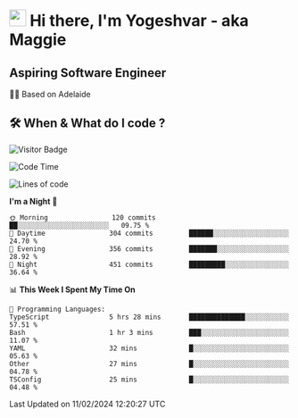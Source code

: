 <h1><img src="https://emojis.slackmojis.com/emojis/images/1531849430/4246/blob-sunglasses.gif?1531849430" width="30"/> Hi there, I'm Yogeshvar - aka Maggie</h1>

## Aspiring Software Engineer
🏂🏻  Based on Adelaide 

## 🛠 When & What do I code ?  

![Visitor Badge](https://visitor-badge.feriirawann.repl.co?username=yogeshvar&repo=yogeshvar&label=Visitors&style=plastic&color=%23457BFF&contentType=svg)

<!--START_SECTION:waka-->
![Code Time](http://img.shields.io/badge/Code%20Time-2%2C678%20hrs%2036%20mins-blue)

![Lines of code](https://img.shields.io/badge/From%20Hello%20World%20I%27ve%20Written-4.1%20million%20lines%20of%20code-blue)

**I'm a Night 🦉** 

```text
🌞 Morning                120 commits         ██░░░░░░░░░░░░░░░░░░░░░░░   09.75 % 
🌆 Daytime                304 commits         ██████░░░░░░░░░░░░░░░░░░░   24.70 % 
🌃 Evening                356 commits         ███████░░░░░░░░░░░░░░░░░░   28.92 % 
🌙 Night                  451 commits         █████████░░░░░░░░░░░░░░░░   36.64 % 
```


📊 **This Week I Spent My Time On** 

```text
💬 Programming Languages: 
TypeScript               5 hrs 28 mins       ██████████████░░░░░░░░░░░   57.51 % 
Bash                     1 hr 3 mins         ███░░░░░░░░░░░░░░░░░░░░░░   11.07 % 
YAML                     32 mins             █░░░░░░░░░░░░░░░░░░░░░░░░   05.63 % 
Other                    27 mins             █░░░░░░░░░░░░░░░░░░░░░░░░   04.78 % 
TSConfig                 25 mins             █░░░░░░░░░░░░░░░░░░░░░░░░   04.48 % 
```


 Last Updated on 11/02/2024 12:20:27 UTC
<!--END_SECTION:waka-->
